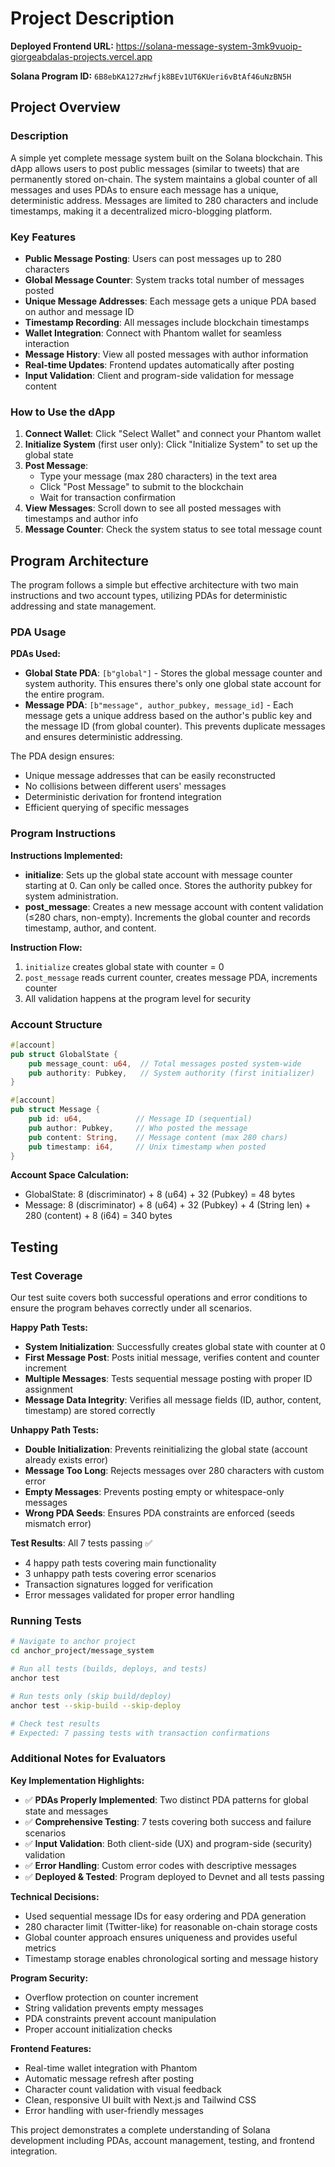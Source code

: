 # Project Description

**Deployed Frontend URL:** https://solana-message-system-3mk9vuoip-giorgeabdalas-projects.vercel.app

**Solana Program ID:** `6B8ebKA127zHwfjk8BEv1UT6KUeri6vBtAf46uNzBN5H`

## Project Overview

### Description
A simple yet complete message system built on the Solana blockchain. This dApp allows users to post public messages (similar to tweets) that are permanently stored on-chain. The system maintains a global counter of all messages and uses PDAs to ensure each message has a unique, deterministic address. Messages are limited to 280 characters and include timestamps, making it a decentralized micro-blogging platform.

### Key Features
- **Public Message Posting**: Users can post messages up to 280 characters
- **Global Message Counter**: System tracks total number of messages posted
- **Unique Message Addresses**: Each message gets a unique PDA based on author and message ID
- **Timestamp Recording**: All messages include blockchain timestamps
- **Wallet Integration**: Connect with Phantom wallet for seamless interaction
- **Message History**: View all posted messages with author information
- **Real-time Updates**: Frontend updates automatically after posting
- **Input Validation**: Client and program-side validation for message content

### How to Use the dApp

1. **Connect Wallet**: Click "Select Wallet" and connect your Phantom wallet
2. **Initialize System** (first user only): Click "Initialize System" to set up the global state
3. **Post Message**: 
   - Type your message (max 280 characters) in the text area
   - Click "Post Message" to submit to the blockchain
   - Wait for transaction confirmation
4. **View Messages**: Scroll down to see all posted messages with timestamps and author info
5. **Message Counter**: Check the system status to see total message count

## Program Architecture

The program follows a simple but effective architecture with two main instructions and two account types, utilizing PDAs for deterministic addressing and state management.

### PDA Usage

**PDAs Used:**
- **Global State PDA**: `[b"global"]` - Stores the global message counter and system authority. This ensures there's only one global state account for the entire program.
- **Message PDA**: `[b"message", author_pubkey, message_id]` - Each message gets a unique address based on the author's public key and the message ID (from global counter). This prevents duplicate messages and ensures deterministic addressing.

The PDA design ensures:
- Unique message addresses that can be easily reconstructed
- No collisions between different users' messages
- Deterministic derivation for frontend integration
- Efficient querying of specific messages

### Program Instructions

**Instructions Implemented:**
- **initialize**: Sets up the global state account with message counter starting at 0. Can only be called once. Stores the authority pubkey for system administration.
- **post_message**: Creates a new message account with content validation (≤280 chars, non-empty). Increments the global counter and records timestamp, author, and content.

**Instruction Flow:**
1. `initialize` creates global state with counter = 0
2. `post_message` reads current counter, creates message PDA, increments counter
3. All validation happens at the program level for security

### Account Structure

```rust
#[account]
pub struct GlobalState {
    pub message_count: u64,  // Total messages posted system-wide
    pub authority: Pubkey,   // System authority (first initializer)
}

#[account]
pub struct Message {
    pub id: u64,            // Message ID (sequential)
    pub author: Pubkey,     // Who posted the message
    pub content: String,    // Message content (max 280 chars)
    pub timestamp: i64,     // Unix timestamp when posted
}
```

**Account Space Calculation:**
- GlobalState: 8 (discriminator) + 8 (u64) + 32 (Pubkey) = 48 bytes
- Message: 8 (discriminator) + 8 (u64) + 32 (Pubkey) + 4 (String len) + 280 (content) + 8 (i64) = 340 bytes

## Testing

### Test Coverage

Our test suite covers both successful operations and error conditions to ensure the program behaves correctly under all scenarios.

**Happy Path Tests:**
- **System Initialization**: Successfully creates global state with counter at 0
- **First Message Post**: Posts initial message, verifies content and counter increment
- **Multiple Messages**: Tests sequential message posting with proper ID assignment
- **Message Data Integrity**: Verifies all message fields (ID, author, content, timestamp) are stored correctly

**Unhappy Path Tests:**
- **Double Initialization**: Prevents reinitializing the global state (account already exists error)
- **Message Too Long**: Rejects messages over 280 characters with custom error
- **Empty Messages**: Prevents posting empty or whitespace-only messages
- **Wrong PDA Seeds**: Ensures PDA constraints are enforced (seeds mismatch error)

**Test Results**: All 7 tests passing ✅
- 4 happy path tests covering main functionality
- 3 unhappy path tests covering error scenarios
- Transaction signatures logged for verification
- Error messages validated for proper error handling

### Running Tests
```bash
# Navigate to anchor project
cd anchor_project/message_system

# Run all tests (builds, deploys, and tests)
anchor test

# Run tests only (skip build/deploy)
anchor test --skip-build --skip-deploy

# Check test results
# Expected: 7 passing tests with transaction confirmations
```

### Additional Notes for Evaluators

**Key Implementation Highlights:**
- ✅ **PDAs Properly Implemented**: Two distinct PDA patterns for global state and messages
- ✅ **Comprehensive Testing**: 7 tests covering both success and failure scenarios
- ✅ **Input Validation**: Both client-side (UX) and program-side (security) validation
- ✅ **Error Handling**: Custom error codes with descriptive messages
- ✅ **Deployed & Tested**: Program deployed to Devnet and all tests passing

**Technical Decisions:**
- Used sequential message IDs for easy ordering and PDA generation
- 280 character limit (Twitter-like) for reasonable on-chain storage costs  
- Global counter approach ensures uniqueness and provides useful metrics
- Timestamp storage enables chronological sorting and message history

**Program Security:**
- Overflow protection on counter increment
- String validation prevents empty messages
- PDA constraints prevent account manipulation
- Proper account initialization checks

**Frontend Features:**
- Real-time wallet integration with Phantom
- Automatic message refresh after posting
- Character count validation with visual feedback
- Clean, responsive UI built with Next.js and Tailwind CSS
- Error handling with user-friendly messages

This project demonstrates a complete understanding of Solana development including PDAs, account management, testing, and frontend integration.